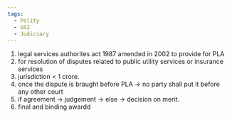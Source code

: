```yaml
---
tags:
  - Polity
  - GS2
  - Judiciary
---
```


1. legal services authorites act 1987 amended in 2002 to provide for PLA
2. for resolution of disputes related to public utility services or insurance services
3. jurisdiction < 1 crore.
4. once the dispute is braught before PLA -> no party shall put it before any other court
5. if agreement -> judgement -> else -> decision on merit.
6. final and binding awardd